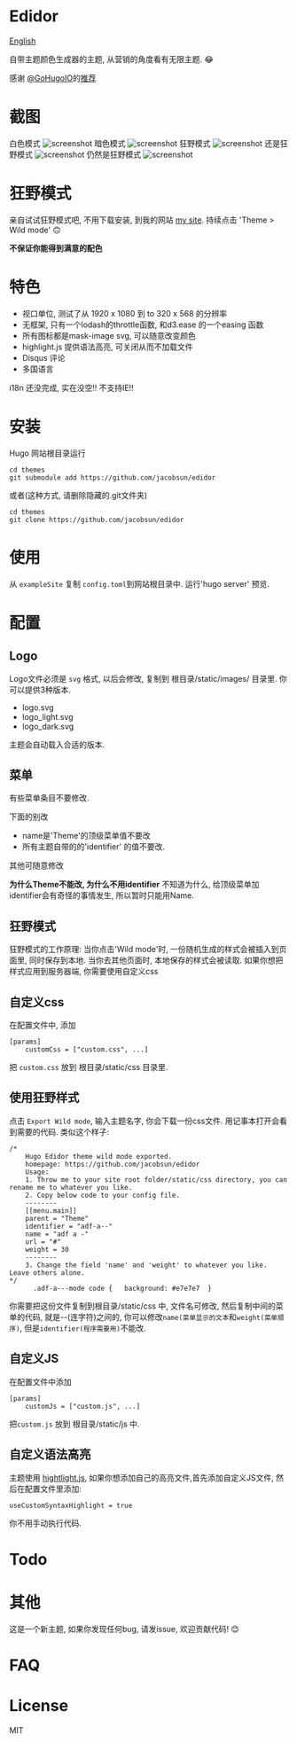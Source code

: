 # Edidor
[English](https://github.com/jacobsun/edidor/blob/master/README.md)

自带主题颜色生成器的主题, 从营销的角度看有无限主题. 😂

感谢 [@GoHugoIO](https://twitter.com/GoHugoIO)的[推荐](https://twitter.com/GoHugoIO/status/1127175277673631744)

# 截图
白色模式
![screenshot](https://raw.githubusercontent.com/jacobsun/edidor/master/images/screenshot.png)
暗色模式
![screenshot](https://raw.githubusercontent.com/jacobsun/edidor/master/images/dark.png)
狂野模式
![screenshot](https://raw.githubusercontent.com/jacobsun/edidor/master/images/wild_mode.png)
还是狂野模式
![screenshot](https://raw.githubusercontent.com/jacobsun/edidor/master/images/wild_mode2.png)
仍然是狂野模式
![screenshot](https://raw.githubusercontent.com/jacobsun/edidor/master/images/wild_mode3.png)

# 狂野模式
亲自试试狂野模式吧, 不用下载安装, 到我的网站 [my site](https://ziox.xyz/). 持续点击 'Theme > Wild mode' 🙃

**不保证你能得到满意的配色**

# 特色

- 视口单位, 测试了从 1920 x 1080 到 to 320 x 568 的分辨率
- 无框架, 只有一个lodash的throttle函数, 和d3.ease 的一个easing 函数
- 所有图标都是mask-image svg, 可以随意改变颜色
- highlight.js 提供语法高亮, 可关闭从而不加载文件
- Disqus 评论
- 多国语言

i18n 还没完成, 实在没空!!
不支持IE!!

# 安装
Hugo 网站根目录运行

```
cd themes
git submodule add https://github.com/jacobsun/edidor
```
或者(这种方式, 请删除隐藏的.git文件夹)
```
cd themes
git clone https://github.com/jacobsun/edidor
```

# 使用

 从 `exampleSite` 复制 `config.toml`到网站根目录中. 运行'hugo server' 预览.

# 配置

## Logo

Logo文件必须是 `svg` 格式, 以后会修改, 复制到 根目录/static/images/ 目录里. 你可以提供3种版本.

- logo.svg
- logo_light.svg
- logo_dark.svg

主题会自动载入合适的版本.

## 菜单
有些菜单条目不要修改.

下面的别改
- name是'Theme'的顶级菜单值不要改
- 所有主题自带的的'identifier' 的值不要改.

其他可随意修改

**为什么Theme不能改, 为什么不用identifier**
不知道为什么, 给顶级菜单加identifier会有奇怪的事情发生, 所以暂时只能用Name.

## 狂野模式
狂野模式的工作原理: 当你点击'Wild mode'时, 一份随机生成的样式会被插入到页面里, 同时保存到本地. 当你去其他页面时, 本地保存的样式会被读取. 如果你想把样式应用到服务器端, 你需要使用自定义css

## 自定义css

在配置文件中, 添加
```
[params]
    customCss = ["custom.css", ...]
```
把 `custom.css` 放到 根目录/static/css 目录里.

## 使用狂野样式
点击 `Export Wild mode`, 输入主题名字, 你会下载一份css文件. 用记事本打开会看到需要的代码.
类似这个样子:
```
/*
    Hugo Edidor theme wild mode exported.
    homepage: https://github.com/jacobsun/edidor
    Usage:
    1. Throw me to your site root folder/static/css directory, you can rename me to whatever you like.
    2. Copy below code to your config file.
    --------
    [[menu.main]]
    parent = "Theme"
    identifier = "adf-a--"
    name = "adf a -"
    url = "#"
    weight = 30
    --------
    3. Change the field 'name' and 'weight' to whatever you like. Leave others alone.
*/
      .adf-a---mode code {   background: #e7e7e7  }
```

你需要把这份文件复制到根目录/static/css 中, 文件名可修改, 然后复制中间的菜单的代码, 就是--(连字符)之间的, 你可以修改`name(菜单显示的文本`和`weight(菜单顺序)`, 但是`identifier(程序需要用)`不能改.

## 自定义JS

在配置文件中添加
```
[params]
    customJs = ["custom.js", ...]
```
把`custom.js` 放到 根目录/static/js 中.

## 自定义语法高亮

主题使用 [hightlight.js](https://highlightjs.org/), 如果你想添加自己的高亮文件,首先添加自定义JS文件, 然后在配置文件里添加:

```
useCustomSyntaxHighlight = true
```
你不用手动执行代码.

# Todo

# 其他
这是一个新主题, 如果你发现任何bug, 请发issue, 欢迎贡献代码! 😊

# FAQ

# License
MIT
